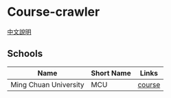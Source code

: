 Course-crawler
================
[中文說明](README-zh.md)

## Schools
| Name  | Short Name | Links
| ------------- | ------------- | ------------- |
| Ming Chuan University  | MCU  | [course](../../tree/mcu)
